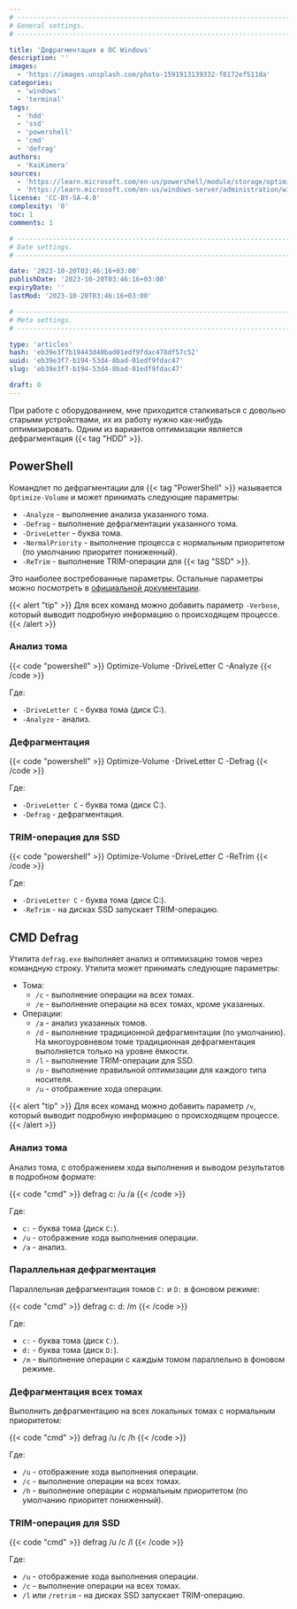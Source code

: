 ```yaml
---
# -------------------------------------------------------------------------------------------------------------------- #
# General settings.
# -------------------------------------------------------------------------------------------------------------------- #

title: 'Дефрагментация в ОС Windows'
description: ''
images:
  - 'https://images.unsplash.com/photo-1591913139332-f8172ef511da'
categories:
  - 'windows'
  - 'terminal'
tags:
  - 'hdd'
  - 'ssd'
  - 'powershell'
  - 'cmd'
  - 'defrag'
authors:
  - 'KaiKimera'
sources:
  - 'https://learn.microsoft.com/en-us/powershell/module/storage/optimize-volume'
  - 'https://learn.microsoft.com/en-us/windows-server/administration/windows-commands/defrag'
license: 'CC-BY-SA-4.0'
complexity: '0'
toc: 1
comments: 1

# -------------------------------------------------------------------------------------------------------------------- #
# Date settings.
# -------------------------------------------------------------------------------------------------------------------- #

date: '2023-10-20T03:46:16+03:00'
publishDate: '2023-10-20T03:46:16+03:00'
expiryDate: ''
lastMod: '2023-10-20T03:46:16+03:00'

# -------------------------------------------------------------------------------------------------------------------- #
# Meta settings.
# -------------------------------------------------------------------------------------------------------------------- #

type: 'articles'
hash: 'eb39e3f7b19443d40bad01edf9fdac478df57c52'
uuid: 'eb39e3f7-b194-53d4-8bad-01edf9fdac47'
slug: 'eb39e3f7-b194-53d4-8bad-01edf9fdac47'

draft: 0
---
```


При работе с оборудованием, мне приходится сталкиваться с довольно старыми устройствами, их их работу нужно как-нибудь оптимизировать. Одним из вариантов оптимизации является дефрагментация {{< tag "HDD" >}}.

<!--more-->

## PowerShell

Командлет по дефрагментации для {{< tag "PowerShell" >}} называется `Optimize-Volume` и может принимать следующие параметры: 

- `-Analyze` - выполнение анализа указанного тома.
- `-Defrag` - выполнение дефрагментации указанного тома.
- `-DriveLetter` - буква тома.
- `-NormalPriority` - выполнение процесса с нормальным приоритетом (по умолчанию приоритет пониженный).
- `-ReTrim` - выполнение TRIM-операции для {{< tag "SSD" >}}.

Это наиболее востребованные параметры. Остальные параметры можно посмотреть в [официальной документации](https://learn.microsoft.com/en-us/powershell/module/storage/optimize-volume).

{{< alert "tip" >}}
Для всех команд можно добавить параметр `-Verbose`, который выводит подробную информацию о происходящем процессе.
{{< /alert >}}

### Анализ тома

{{< code "powershell" >}}
Optimize-Volume -DriveLetter C -Analyze
{{< /code >}}

Где:

- `-DriveLetter C` - буква тома (диск C:).
- `-Analyze` - анализ.

### Дефрагментация

{{< code "powershell" >}}
Optimize-Volume -DriveLetter C -Defrag
{{< /code >}}

Где:

- `-DriveLetter C` - буква тома (диск C:).
- `-Defrag` - дефрагментация.


### TRIM-операция для SSD

{{< code "powershell" >}}
Optimize-Volume -DriveLetter C -ReTrim
{{< /code >}}

Где:

- `-DriveLetter C` - буква тома (диск C:).
- `-ReTrim` - на дисках SSD запускает TRIM-операцию.

## CMD Defrag

Утилита `defrag.exe` выполняет анализ и оптимизацию томов через командную строку. Утилита может принимать следующие параметры:

- Тома:
  - `/c` - выполнение операции на всех томах.
  - `/e` - выполнение операции на всех томах, кроме указанных.
- Операции:
  - `/a` - анализ указанных томов.
  - `/d` - выполнение традиционной дефрагментации (по умолчанию). На многоуровневом томе традиционная дефрагментация выполняется только на уровне ёмкости.
  - `/l` - выполнение TRIM-операции для SSD.
  - `/o` - выполнение правильной оптимизации для каждого типа носителя.
  - `/u` - отображение хода операции.

{{< alert "tip" >}}
Для всех команд можно добавить параметр `/v`, который выводит подробную информацию о происходящем процессе.
{{< /alert >}}

### Анализ тома

Анализ тома, с отображением хода выполнения и выводом результатов в подробном формате:

{{< code "cmd" >}}
defrag c: /u /a
{{< /code >}}

Где:

- `c:` - буква тома (диск `C:`).
- `/u` - отображение хода выполнения операции.
- `/a` - анализ.

### Параллельная дефрагментация

Параллельная дефрагментация томов `C:` и `D:` в фоновом режиме:

{{< code "cmd" >}}
defrag c: d: /m
{{< /code >}}

Где:

- `c:` - буква тома (диск `C:`).
- `d:` - буква тома (диск `D:`).
- `/m` - выполнение операции с каждым томом параллельно в фоновом режиме.

### Дефрагментация всех томах

Выполнить дефрагментацию на всех локальных томах с нормальным приоритетом:

{{< code "cmd" >}}
defrag /u /c /h
{{< /code >}}

Где:

- `/u` - отображение хода выполнения операции.
- `/c` - выполнение операции на всех томах.
- `/h` - выполнение операции с нормальным приоритетом (по умолчанию приоритет пониженный).

### TRIM-операция для SSD

{{< code "cmd" >}}
defrag /u /c /l
{{< /code >}}

Где:

- `/u` - отображение хода выполнения операции.
- `/c` - выполнение операции на всех томах.
- `/l` или `/retrim` - на дисках SSD запускает TRIM-операцию.
